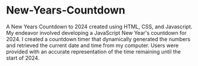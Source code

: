 # New-Years-Countdown
A New Years Countdown to 2024 created using HTML, CSS, and Javascript.
My endeavor involved developing a JavaScript New Year's countdown for 2024. I created a countdown timer that dynamically generated the numbers and retrieved the current date and time from my computer. Users were provided with an accurate representation of the time remaining until the start of 2024.
